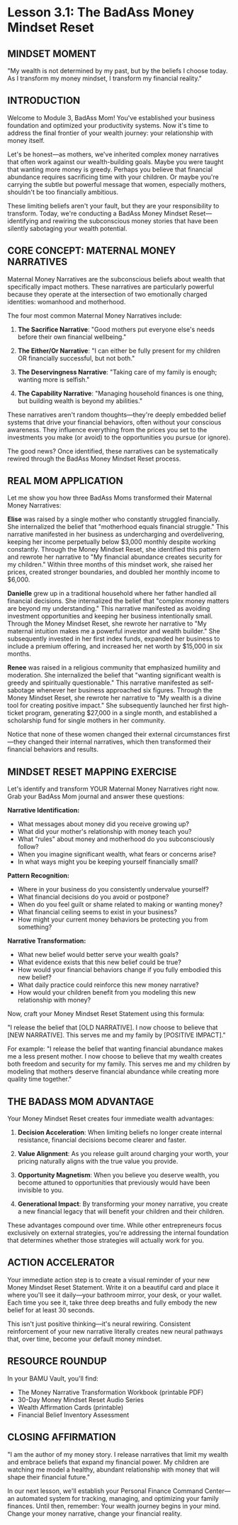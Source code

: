 # Lesson 3.1: The BadAss Money Mindset Reset

## MINDSET MOMENT
"My wealth is not determined by my past, but by the beliefs I choose today. As I transform my money mindset, I transform my financial reality."

## INTRODUCTION

Welcome to Module 3, BadAss Mom! You've established your business foundation and optimized your productivity systems. Now it's time to address the final frontier of your wealth journey: your relationship with money itself.

Let's be honest—as mothers, we've inherited complex money narratives that often work against our wealth-building goals. Maybe you were taught that wanting more money is greedy. Perhaps you believe that financial abundance requires sacrificing time with your children. Or maybe you're carrying the subtle but powerful message that women, especially mothers, shouldn't be too financially ambitious.

These limiting beliefs aren't your fault, but they are your responsibility to transform. Today, we're conducting a BadAss Money Mindset Reset—identifying and rewiring the subconscious money stories that have been silently sabotaging your wealth potential.

## CORE CONCEPT: MATERNAL MONEY NARRATIVES

Maternal Money Narratives are the subconscious beliefs about wealth that specifically impact mothers. These narratives are particularly powerful because they operate at the intersection of two emotionally charged identities: womanhood and motherhood.

The four most common Maternal Money Narratives include:

1. **The Sacrifice Narrative**: "Good mothers put everyone else's needs before their own financial wellbeing."

2. **The Either/Or Narrative**: "I can either be fully present for my children OR financially successful, but not both."

3. **The Deservingness Narrative**: "Taking care of my family is enough; wanting more is selfish."

4. **The Capability Narrative**: "Managing household finances is one thing, but building wealth is beyond my abilities."

These narratives aren't random thoughts—they're deeply embedded belief systems that drive your financial behaviors, often without your conscious awareness. They influence everything from the prices you set to the investments you make (or avoid) to the opportunities you pursue (or ignore).

The good news? Once identified, these narratives can be systematically rewired through the BadAss Money Mindset Reset process.

## REAL MOM APPLICATION

Let me show you how three BadAss Moms transformed their Maternal Money Narratives:

**Elise** was raised by a single mother who constantly struggled financially. She internalized the belief that "motherhood equals financial struggle." This narrative manifested in her business as undercharging and overdelivering, keeping her income perpetually below $3,000 monthly despite working constantly. Through the Money Mindset Reset, she identified this pattern and rewrote her narrative to "My financial abundance creates security for my children." Within three months of this mindset work, she raised her prices, created stronger boundaries, and doubled her monthly income to $6,000.

**Danielle** grew up in a traditional household where her father handled all financial decisions. She internalized the belief that "complex money matters are beyond my understanding." This narrative manifested as avoiding investment opportunities and keeping her business intentionally small. Through the Money Mindset Reset, she rewrote her narrative to "My maternal intuition makes me a powerful investor and wealth builder." She subsequently invested in her first index funds, expanded her business to include a premium offering, and increased her net worth by $15,000 in six months.

**Renee** was raised in a religious community that emphasized humility and moderation. She internalized the belief that "wanting significant wealth is greedy and spiritually questionable." This narrative manifested as self-sabotage whenever her business approached six figures. Through the Money Mindset Reset, she rewrote her narrative to "My wealth is a divine tool for creating positive impact." She subsequently launched her first high-ticket program, generating $27,000 in a single month, and established a scholarship fund for single mothers in her community.

Notice that none of these women changed their external circumstances first—they changed their internal narratives, which then transformed their financial behaviors and results.

## MINDSET RESET MAPPING EXERCISE

Let's identify and transform YOUR Maternal Money Narratives right now. Grab your BadAss Mom journal and answer these questions:

**Narrative Identification:**
- What messages about money did you receive growing up?
- What did your mother's relationship with money teach you?
- What "rules" about money and motherhood do you subconsciously follow?
- When you imagine significant wealth, what fears or concerns arise?
- In what ways might you be keeping yourself financially small?

**Pattern Recognition:**
- Where in your business do you consistently undervalue yourself?
- What financial decisions do you avoid or postpone?
- When do you feel guilt or shame related to making or wanting money?
- What financial ceiling seems to exist in your business?
- How might your current money behaviors be protecting you from something?

**Narrative Transformation:**
- What new belief would better serve your wealth goals?
- What evidence exists that this new belief could be true?
- How would your financial behaviors change if you fully embodied this new belief?
- What daily practice could reinforce this new money narrative?
- How would your children benefit from you modeling this new relationship with money?

Now, craft your Money Mindset Reset Statement using this formula:

"I release the belief that [OLD NARRATIVE]. I now choose to believe that [NEW NARRATIVE]. This serves me and my family by [POSITIVE IMPACT]."

For example: "I release the belief that wanting financial abundance makes me a less present mother. I now choose to believe that my wealth creates both freedom and security for my family. This serves me and my children by modeling that mothers deserve financial abundance while creating more quality time together."

## THE BADASS MOM ADVANTAGE

Your Money Mindset Reset creates four immediate wealth advantages:

1. **Decision Acceleration**: When limiting beliefs no longer create internal resistance, financial decisions become clearer and faster.

2. **Value Alignment**: As you release guilt around charging your worth, your pricing naturally aligns with the true value you provide.

3. **Opportunity Magnetism**: When you believe you deserve wealth, you become attuned to opportunities that previously would have been invisible to you.

4. **Generational Impact**: By transforming your money narrative, you create a new financial legacy that will benefit your children and their children.

These advantages compound over time. While other entrepreneurs focus exclusively on external strategies, you're addressing the internal foundation that determines whether those strategies will actually work for you.

## ACTION ACCELERATOR

Your immediate action step is to create a visual reminder of your new Money Mindset Reset Statement. Write it on a beautiful card and place it where you'll see it daily—your bathroom mirror, your desk, or your wallet. Each time you see it, take three deep breaths and fully embody the new belief for at least 30 seconds.

This isn't just positive thinking—it's neural rewiring. Consistent reinforcement of your new narrative literally creates new neural pathways that, over time, become your default money mindset.

## RESOURCE ROUNDUP

In your BAMU Vault, you'll find:
- The Money Narrative Transformation Workbook (printable PDF)
- 30-Day Money Mindset Reset Audio Series
- Wealth Affirmation Cards (printable)
- Financial Belief Inventory Assessment

## CLOSING AFFIRMATION

"I am the author of my money story. I release narratives that limit my wealth and embrace beliefs that expand my financial power. My children are watching me model a healthy, abundant relationship with money that will shape their financial future."

In our next lesson, we'll establish your Personal Finance Command Center—an automated system for tracking, managing, and optimizing your family finances. Until then, remember: Your wealth journey begins in your mind. Change your money narrative, change your financial reality.
